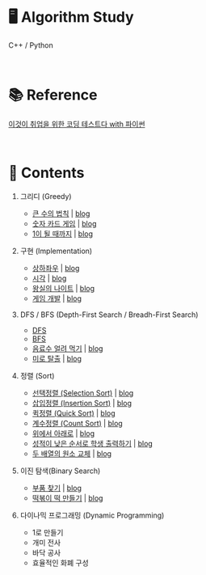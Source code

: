 # 🖥 Algorithm Study
C++ / Python

</br>

# 📚 Reference
[이것이 취업을 위한 코딩 테스트다 with 파이썬](https://www.hanbit.co.kr/store/books/look.php?p_code=B8945183661)

</br>

# 📑 Contents
1. 그리디 (Greedy)
    - [큰 수의 법칙](./Greedy/큰수의법칙(sol1).cpp) | [blog](https://blog.naver.com/hy2je0ng/222212487271)
    - [숫자 카드 게임](./Greedy/숫자카드게임.cpp) | [blog](https://blog.naver.com/hy2je0ng/222213652548)
    - [1이 될 때까지](./Greedy/1이될때까지(sol1).cpp) | [blog](https://blog.naver.com/hy2je0ng/222214291231)

2. 구현 (Implementation)
   - [상하좌우](./Implementation/상하좌우.cpp) | [blog](https://blog.naver.com/hy2je0ng/222220508284)
   - [시각](./Implementation/시각1.cpp) | [blog](https://blog.naver.com/hy2je0ng/222227887126)
   - [왕실의 나이트](./Implementation/왕실의나이트.cpp) | [blog](https://blog.naver.com/hy2je0ng/222230301261)
   - [게임 개발](./Implementation/게임개발.cpp) | [blog](https://blog.naver.com/hy2je0ng/222232331012)

3. DFS / BFS (Depth-First Search / Breadh-First Search)
   - [DFS](./DFS_BFS/DFS.cpp)
   - [BFS](./DFS_BFS/BFS.cpp)
   - [음료수 얼려 먹기](./DFS_BFS/음료수얼려먹기.cpp) | [blog](https://blog.naver.com/hy2je0ng/222261761410)
   - [미로 탈출](./DFS_BFS/미로탈출.cpp) | [blog](https://blog.naver.com/hy2je0ng/222263123761)

4. 정렬 (Sort)
   - [선택정렬 (Selection Sort)](./Sort/SelectionSort.cpp) | [blog](https://blog.naver.com/hy2je0ng/222338744815)
   - [삽입정렬 (Insertion Sort)](./Sort/InsertionSort.cpp) | [blog](https://blog.naver.com/hy2je0ng/222338757804)
   - [퀵정렬 (Quick Sort)](./Sort/QuickSort.cpp) | [blog](https://blog.naver.com/hy2je0ng/222342159113)
   - [계수정렬 (Count Sort)](./Sort/CountSort.cpp) | [blog](https://blog.naver.com/hy2je0ng/222342165031)
   - [위에서 아래로](./Sort/위에서아래로.cpp) | [blog](https://blog.naver.com/hy2je0ng/222342168007)
   - [성적이 낮은 순서로 학생 출력하기](./Sort/성적이낮은순서로학생출력하기.cpp) | [blog](https://blog.naver.com/hy2je0ng/222342168571)
   - [두 배열의 원소 교체](./Sort/두배열의원소교체.cpp) | [blog](https://blog.naver.com/hy2je0ng/222342172414)

5. 이진 탐색(Binary Search)
   - [부품 찾기](./Binary_Search/부품찾기.cpp) | [blog](https://blog.naver.com/hy2je0ng/222421276913)
   - [떡볶이 떡 만들기](./Binary_Search/떡볶이떡만들기.cpp) | [blog](https://blog.naver.com/hy2je0ng/222421378456)

6. 다이나믹 프로그래밍 (Dynamic Programming)
   - 1로 만들기
   - 개미 전사
   - 바닥 공사
   - 효율적인 화폐 구성
